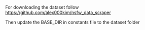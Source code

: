 For downloading the dataset follow https://github.com/alex000kim/nsfw_data_scraper

Then update the BASE_DIR in constants file to the dataset folder


